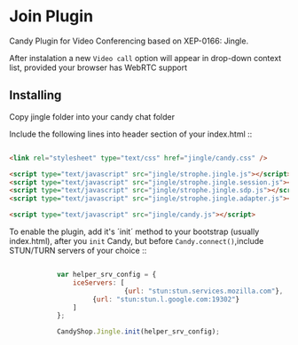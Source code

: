 # Join Plugin
Candy Plugin for Video Conferencing based on XEP-0166: Jingle.

After instalation a new `Video call` option will appear in drop-down context list, provided your browser has WebRTC support

## Installing

Copy jingle folder into your candy chat folder

Include the following lines into header section of your index.html ::

```HTML

<link rel="stylesheet" type="text/css" href="jingle/candy.css" />

<script type="text/javascript" src="jingle/strophe.jingle.js"></script>
<script type="text/javascript" src="jingle/strophe.jingle.session.js"></script>
<script type="text/javascript" src="jingle/strophe.jingle.sdp.js"></script>
<script type="text/javascript" src="jingle/strophe.jingle.adapter.js"></script>

<script type="text/javascript" src="jingle/candy.js"></script>

```

To enable the plugin, add it's ´init´ method to your bootstrap (usually index.html), after you `init` Candy, but before `Candy.connect()`,include  STUN/TURN servers of your choice ::

```JavaScript

			var helper_srv_config = {
		    	iceServers: [ 
                        	 {url: "stun:stun.services.mozilla.com"},
		        	 {url: "stun:stun.l.google.com:19302"}
			   	]
			};

			CandyShop.Jingle.init(helper_srv_config);

```
